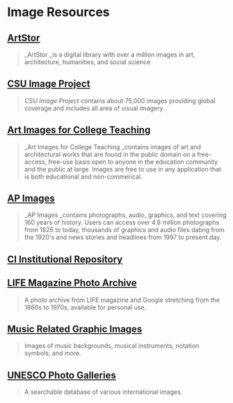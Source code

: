 # Image Resources

## [ArtStor](http://summit.csuci.edu:2048/login?url=http://www.artstor.org)

> \_ArtStor \_is a digital library with over a million images in art, architecture, humanities, and social science

## [CSU Image Project](http://worldimages.sjsu.edu/)

> _CSU Image Project_ contains about 75,000 images providing global coverage and includes all area of visual imagery.

## [Art Images for College Teaching](http://quod.lib.umich.edu/a/aict)

> \_Art Images for College Teaching \_contains images of art and architectural works that are found in the public domain on a free-access, free-use basis open to anyone in the education community and the public at large. Images are free to use in any application that is both educational and non-commerical.

## [AP Images](http://summit.csuci.edu:2048/login?url=http://apimages.ap.org/unsecured/logip.aspx)

> \_AP Images \_contains photographs, audio, graphics, and text covering 160 years of history. Users can access over 4.6 million photographs from 1826 to today, thousands of graphics and audio files dating from the 1920's and news stories and headlines from 1997 to present day.

## [CI Institutional Repository](http://repository.library.csuci.edu/)

## [LIFE Magazine Photo Archive](http://images.google.com/hosted/life)

> A photo archive from LIFE magazine and Google stretching from the 1860s to 1970s, available for personal use.

## [Music Related Graphic Images](http://www.skdesigns.com/internet/music/images/index.htm)

> Images of music backgrounds, musical instruments, notation symbols, and more.

## [UNESCO Photo Galleries](http://www.unesco.org/new/en/communication-and-information/resources/multimedia/photo-galleries/)

> A searchable database of various international images.



